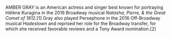 AMBER GRAY is an American actress and singer best known for portraying Hélène Kuragina in the 2016 Broadway musical _Natasha, Pierre, & the Great Comet of 1812._[1] Gray also played Persephone in the 2016 Off-Broadway musical _Hadestown_ and reprised her role for the Broadway transfer, for which she received favorable reviews and a Tony Award nomination.[2]
